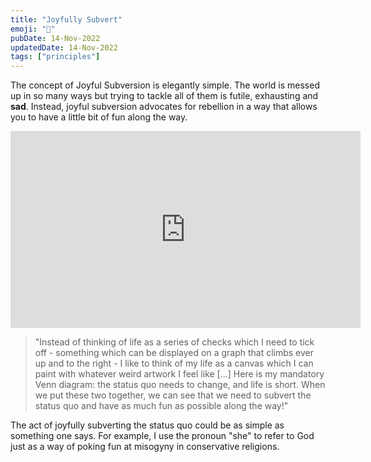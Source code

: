 ```yaml
---
title: "Joyfully Subvert"
emoji: "🌈"
pubDate: 14-Nov-2022
updatedDate: 14-Nov-2022
tags: ["principles"]
---
```


The concept of Joyful Subversion is elegantly simple. The world is messed up in so many ways but trying to tackle all of them is futile, exhausting and **sad**. Instead, joyful subversion advocates for rebellion in a way that allows you to have a little bit of fun along the way.

<iframe width="560" height="315" src="https://www.youtube.com/embed/Aalyplbv5Mo" title="YouTube video player" frameborder="0" allow="accelerometer; autoplay; clipboard-write; encrypted-media; gyroscope; picture-in-picture" allowfullscreen></iframe>

> "Instead of thinking of life as a series of checks which I need to tick off - something which can be displayed on a graph that climbs ever up and to the right - I like to think of my life as a canvas which I can paint with whatever weird artwork I feel like [...] Here is my mandatory Venn diagram: the status quo needs to change, and life is short. When we put these two together, we can see that we need to subvert the status quo and have as much fun as possible along the way!"

The act of joyfully subverting the status quo could be as simple as something one says. For example, I use the pronoun "she" to refer to God just as a way of poking fun at misogyny in conservative religions.